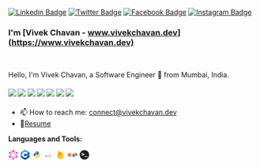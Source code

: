 [![Linkedin Badge](https://img.shields.io/badge/-sanketpatil-blue?style=flat-square&logo=Linkedin&logoColor=white&link=https://www.linkedin.com/in/vivekvchavan)](https://www.linkedin.com/in/vivekvchavan/) [![Twitter Badge](https://img.shields.io/badge/-@vivekc1994-1ca0f1?style=flat-square&labelColor=1ca0f1&logo=twitter&logoColor=white&link=https://twitter.com/vivekc1994)](https://twitter.com/vivekc1994) [![Facebook Badge](https://img.shields.io/badge/-@vivek.c1994-3b5998?style=flat-square&labelColor=3b5998&logo=facebook&logoColor=white&link=https://www.facebook.com/vivek.c1994)](https://www.facebook.com/vivek.c1994) [![Instagram Badge](https://img.shields.io/badge/-@vivekc24-D7008A?style=flat-square&labelColor=D7008A&logo=Instagram&logoColor=white&link=https://www.instagram.com/vivekc24/)](https://www.instagram.com/vivekc24/)


### I'm [Vivek Chavan - www.vivekchavan.dev](https://www.vivekchavan.dev)  



<br/>

Hello, I'm Vivek Chavan, a Software Engineer 🚀 from Mumbai, India.

####      ![](https://img.shields.io/badge/Web%20Designing-%3C%2F%3E-blueviolet) ![](https://img.shields.io/badge/Google%20Cloud-%3C%2F%3E-yellow) ![](https://img.shields.io/badge/Python-%7C-0%2C%2022%2C%20100) ![](https://img.shields.io/badge/C++-%7C-yellowgreen) ![](https://img.shields.io/badge/Augmented%20Reality-%7C-blue) ![](https://img.shields.io/badge/SEO-%7C-ff69b4) ![](https://img.shields.io/badge/Testing-%3C%2F%3E-blueviolet)
  
- 📫 How to reach me: connect@vivekchavan.dev
- 📝[Resume](https://drive.google.com/file/d/1nnRKBuNkIkJyeAlg4NViqgXXGOTPgj_y/view)

**Languages and Tools:**  

<code><img height="20" src="https://raw.githubusercontent.com/github/explore/5c058a388828bb5fde0bcafd4bc867b5bb3f26f3/topics/graphql/graphql.png"></code>
<code><img height="20" src="https://raw.githubusercontent.com/github/explore/80688e429a7d4ef2fca1e82350fe8e3517d3494d/topics/cpp/cpp.png"></code>
<code><img height="20" src="https://raw.githubusercontent.com/github/explore/80688e429a7d4ef2fca1e82350fe8e3517d3494d/topics/python/python.png"></code>
<code><img height="20" src="https://raw.githubusercontent.com/github/explore/80688e429a7d4ef2fca1e82350fe8e3517d3494d/topics/mysql/mysql.png"></code>
<code><img height="20" src="https://raw.githubusercontent.com/github/explore/80688e429a7d4ef2fca1e82350fe8e3517d3494d/topics/firebase/firebase.png"></code>
<code><img height="20" src="https://raw.githubusercontent.com/github/explore/80688e429a7d4ef2fca1e82350fe8e3517d3494d/topics/git/git.png"></code>
<code><img height="20" src="https://raw.githubusercontent.com/github/explore/80688e429a7d4ef2fca1e82350fe8e3517d3494d/topics/terminal/terminal.png"></code>







